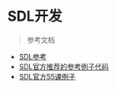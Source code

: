 # SDL开发



> 参考文档

* [SDL参考](https://www.cnblogs.com/renhui/category/1407497.html)
* [SDL官方推荐的参考例子代码](https://github.com/Twinklebear/TwinklebearDev-Lessons)
* [SDL官方55课例子](http://lazyfoo.net/tutorials/SDL/index.php)





